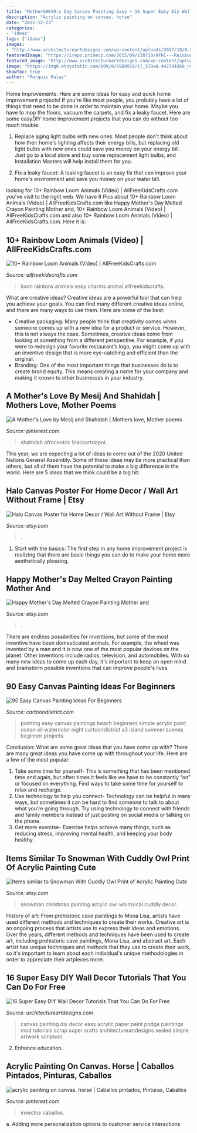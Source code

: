 ```yaml
---
title: "Mother&#039;s Day Canvas Painting Easy ~ 16 Super Easy Diy Wall Decor Tutorials That You Can Do For Free"
description: "Acrylic painting on canvas. horse"
date: "2022-12-23"
categories:
- "ideas"
tags: ["ideas"]
images:
- "http://www.architectureartdesigns.com/wp-content/uploads/2017/10/8-2.jpg"
featuredImage: "https://irepo.primecp.com/2015/09/238710/AFKC---Rainbow-Loom-Animals-to-Make-collage_ExtraLarge800_ID-1215893.jpg?v=1215893"
featured_image: "http://www.architectureartdesigns.com/wp-content/uploads/2017/10/8-2.jpg"
image: "https://img0.etsystatic.com/009/0/5988918/il_570xN.442784368_nsks.jpg"
ShowToc: true
author: "Marquis Kulas"
---
```



Home Improvements: Here are some ideas for easy and quick home improvement projects!
If you're like most people, you probably have a lot of things that need to be done in order to maintain your home. Maybe you have to mop the floors, vacuum the carpets, and fix a leaky faucet. Here are some easyDIY home improvement projects that you can do without too much trouble:
1. Replace aging light bulbs with new ones: Most people don't think about how their home's lighting affects their energy bills, but replacing old light bulbs with new ones could save you money on your energy bill. Just go to a local store and buy some replacement light bulbs, and Installation Masters will help install them for you.

2. Fix a leaky faucet: A leaking faucet is an easy fix that can improve your home's environment and save you money on your water bill.

	

		
looking for 10+ Rainbow Loom Animals (Video) | AllFreeKidsCrafts.com you've visit to the right web. We have 8 Pics about 10+ Rainbow Loom Animals (Video) | AllFreeKidsCrafts.com like Happy Mother&#039;s Day Melted Crayon Painting Mother and, 10+ Rainbow Loom Animals (Video) | AllFreeKidsCrafts.com and also 10+ Rainbow Loom Animals (Video) | AllFreeKidsCrafts.com. Here it is:
		
    
## 10+ Rainbow Loom Animals (Video) | AllFreeKidsCrafts.com

<img loading=lazy src="https://irepo.primecp.com/2015/09/238710/AFKC---Rainbow-Loom-Animals-to-Make-collage_ExtraLarge800_ID-1215893.jpg?v=1215893" onerror="this.onerror=null;this.src='https://tse3.mm.bing.net/th?id=OIP.yX64MlDg8fR5CmKDXPZ82QHaLG&amp;pid=15.1';" alt="10+ Rainbow Loom Animals (Video) | AllFreeKidsCrafts.com">

_Source: allfreekidscrafts.com_

>loom rainbow animals easy charms animal allfreekidscrafts. 

	

What are creative ideas?
Creative ideas are a powerful tool that can help you achieve your goals. You can find many different creative ideas online, and there are many ways to use them. Here are some of the best:  
- Creative packaging: Many people think that creativity comes when someone comes up with a new idea for a product or service. However, this is not always the case. Sometimes, creative ideas come from looking at something from a different perspective. For example, if you were to redesign your favorite restaurant’s logo, you might come up with an inventive design that is more eye-catching and efficient than the original. 
- Branding: One of the most important things that businesses do is to create brand equity. This means creating a name for your company and making it known to other businesses in your industry.

    
## A Mother&#039;s Love By Mesij And Shahidah | Mothers Love, Mother Poems

<img loading=lazy src="https://cdn.shopify.com/s/files/1/0217/9998/products/mothers-love-shahidah-mesij.jpg?v=1492393833" onerror="this.onerror=null;this.src='https://tse2.mm.bing.net/th?id=OIP.ba2-0e6w0lKoCy1EONjnAgHaSZ&amp;pid=15.1';" alt="A Mother&#039;s Love by Mesij and Shahidah | Mothers love, Mother poems">

_Source: pinterest.com_

>shahidah afrocentric blackartdepot. 

	

This year, we are expecting a lot of ideas to come out of the 2020 United Nations General Assembly. Some of these ideas may be more practical than others, but all of them have the potential to make a big difference in the world. Here are 5 ideas that we think could be a big hit:

    
## Halo Canvas Poster For Home Decor / Wall Art Without Frame | Etsy

<img loading=lazy src="https://i.etsystatic.com/27839927/r/il/282e00/3005748758/il_1588xN.3005748758_45qp.jpg" onerror="this.onerror=null;this.src='https://tse3.mm.bing.net/th?id=OIP.oIfj5WB6GCc0_h3lWhL4SQHaHa&amp;pid=15.1';" alt="Halo Canvas Poster for Home Decor / Wall Art Without Frame | Etsy">

_Source: etsy.com_

>. 

	

1. Start with the basics: The first step in any home improvement project is realizing that there are basic things you can do to make your home more aesthetically pleasing.

    
## Happy Mother&#039;s Day Melted Crayon Painting Mother And

<img loading=lazy src="https://img0.etsystatic.com/009/0/5988918/il_570xN.442784368_nsks.jpg" onerror="this.onerror=null;this.src='https://tse1.mm.bing.net/th?id=OIP.F78eAoaY7OST5Rttxpne9QHaJ4&amp;pid=15.1';" alt="Happy Mother&#039;s Day Melted Crayon Painting Mother and">

_Source: etsy.com_

>. 

	

There are endless possibilities for inventions, but some of the most inventive have been domesticated animals. For example, the wheel was invented by a man and it is now one of the most popular devices on the planet. Other inventions include radios, television, and automobiles. With so many new ideas to come up each day, it's important to keep an open mind and brainstorm possible inventions that can improve people's lives.

    
## 90 Easy Canvas Painting Ideas For Beginners

<img loading=lazy src="http://www.cartoondistrict.com/wp-content/uploads/2017/06/Easy-Canvas-Painting-Ideas-For-Beginners17-1.jpg" onerror="this.onerror=null;this.src='https://tse2.mm.bing.net/th?id=OIP.vvkeAUxQvgkUVSxEPgOckQHaJ4&amp;pid=15.1';" alt="90 Easy Canvas Painting Ideas For Beginners">

_Source: cartoondistrict.com_

>painting easy canvas paintings beach beginners simple acrylic paint ocean oil watercolor night cartoondistrict a3 island summer scenes beginner projects. 

	

Conclusion: What are some great ideas that you have come up with?
There are many great ideas you have come up with throughout your life. Here are a few of the most popular: 
1. Take some time for yourself- This is something that has been mentioned time and again, but often times it feels like we have to be constantly “on” or focused on everything. Find ways to take some time for yourself to relax and recharge. 
2. Use technology to help you connect- Technology can be helpful in many ways, but sometimes it can be hard to find someone to talk to about what you’re going through. Try using technology to connect with friends and family members instead of just posting on social media or talking on the phone. 
3. Get more exercise- Exercise helps achieve many things, such as reducing stress, improving mental health, and keeping your body healthy.

    
## Items Similar To Snowman With Cuddly Owl Print Of Acrylic Painting Cute

<img loading=lazy src="https://i.etsystatic.com/10294526/r/il/64adbf/760686193/il_570xN.760686193_h191.jpg" onerror="this.onerror=null;this.src='https://tse4.mm.bing.net/th?id=OIP.RlYunk13iyNE9Hdbrv5jNAHaJ6&amp;pid=15.1';" alt="Items similar to Snowman With Cuddly Owl Print of Acrylic Painting Cute">

_Source: etsy.com_

>snowman christmas painting acrylic owl whimsical cuddly decor. 

	

History of art: From prehistoric cave paintings to Mona Lisa, artists have used different methods and techniques to create their works.
Creative art is an ongoing process that artists use to express their ideas and emotions. Over the years, different methods and techniques have been used to create art, including prehistoric cave paintings, Mona Lisa, and abstract art. Each artist has unique techniques and methods that they use to create their work, so it's important to learn about each individual's unique methodologies in order to appreciate their artpieces more.

    
## 16 Super Easy DIY Wall Decor Tutorials That You Can Do For Free

<img loading=lazy src="http://www.architectureartdesigns.com/wp-content/uploads/2017/10/8-2.jpg" onerror="this.onerror=null;this.src='https://tse3.mm.bing.net/th?id=OIP.YeA_xcguL29YGAcnwsNqKgHaHa&amp;pid=15.1';" alt="16 Super Easy DIY Wall Decor Tutorials That You Can Do For Free">

_Source: architectureartdesigns.com_

>canvas painting diy decor easy acrylic paper paint podge paintings mod tutorials scrap super crafts architectureartdesigns sealed simple artwork scripture. 

	

2) Enhance education.

    
## Acrylic Painting On Canvas. Horse | Caballos Pintados, Pinturas, Caballos

<img loading=lazy src="https://i.pinimg.com/736x/dc/a6/36/dca6361b1b1b026b5a9a4371782062d5--acrylic-paintings-acrylics.jpg" onerror="this.onerror=null;this.src='https://tse2.mm.bing.net/th?id=OIP.WBRjSI5LCuInk97qBzOuBwHaKJ&amp;pid=15.1';" alt="acrylic painting on canvas. horse | Caballos pintados, Pinturas, Caballos">

_Source: pinterest.com_

>insectos caballos. 

	

a. Adding more personalization options to customer service interactions 

